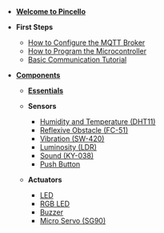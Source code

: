 - [**Welcome to Pincello**](/)
- **First Steps**
  - [How to Configure the MQTT Broker](fs-how-to-configure-the-mqtt-broker.md)
  - [How to Program the Microcontroller](fs-how-to-program-the-microcontroller.md)
  - [Basic Communication Tutorial](fs-basic-communication-tutorial.md)

- [**Components**](components.md)

  - [**Essentials**](essentials.md)

  - **Sensors**
    - [Humidity and Temperature (DHT11)](sensor-humidity-and-temperature-dht11.md)
    - [Reflexive Obstacle (FC-51)](sensor-reflexive-obstacle-FC-51.md)
    - [Vibration (SW-420)](sensor-vibration-sw-420.md)
    - [Luminosity (LDR)](sensor-luminosity-ldr.md)
    - [Sound (KY-038)](sensor-sound-ky-038.md)
    - [Push Button](sensor-push-button.md)
    
  - **Actuators**

    - [LED](actuator-led.md)
    - [RGB LED](actuator-rgb-led.md)
    - [Buzzer](actuator-buzzer.md)
    - [Micro Servo (SG90)](actuator-micro-servo-sg90.md)